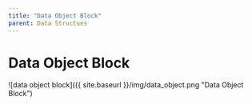 ```yaml
---
title: "Data Object Block"
parent: Data Structues
---
```

# Data Object Block
![data object block]({{ site.baseurl }}/img/data_object.png "Data Object Block")